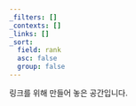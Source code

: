 ```yaml
---
_filters: []
_contexts: []
_links: []
_sort:
  field: rank
  asc: false
  group: false
---
```

링크를 위해 만들어 놓은 공간입니다.